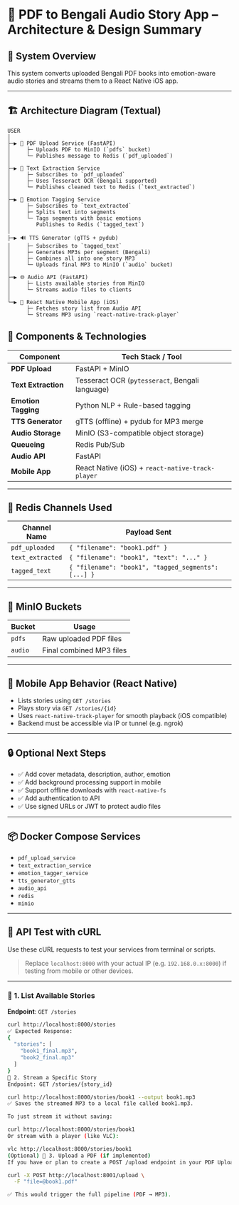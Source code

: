 # 📖 PDF to Bengali Audio Story App – Architecture & Design Summary

## 🧩 System Overview

This system converts uploaded Bengali PDF books into emotion-aware audio stories and streams them to a React Native iOS app.

---

## 🏗️ Architecture Diagram (Textual)

```text
USER
│
├─▶ 📄 PDF Upload Service (FastAPI)
│     ├─ Uploads PDF to MinIO (`pdfs` bucket)
│     └─ Publishes message to Redis (`pdf_uploaded`)
│
├─▶ 🧠 Text Extraction Service
│     ├─ Subscribes to `pdf_uploaded`
│     ├─ Uses Tesseract OCR (Bengali supported)
│     └─ Publishes cleaned text to Redis (`text_extracted`)
│
├─▶ 🧠 Emotion Tagging Service
│     ├─ Subscribes to `text_extracted`
│     ├─ Splits text into segments
│     └─ Tags segments with basic emotions
│        Publishes to Redis (`tagged_text`)
│
├─▶ 🔊 TTS Generator (gTTS + pydub)
│     ├─ Subscribes to `tagged_text`
│     ├─ Generates MP3s per segment (Bengali)
│     ├─ Combines all into one story MP3
│     └─ Uploads final MP3 to MinIO (`audio` bucket)
│
├─▶ 🌐 Audio API (FastAPI)
│     ├─ Lists available stories from MinIO
│     └─ Streams audio files to clients
│
└─▶ 📱 React Native Mobile App (iOS)
      ├─ Fetches story list from Audio API
      └─ Streams MP3 using `react-native-track-player`
```

## 🧪 Components & Technologies

| Component             | Tech Stack / Tool                                |
|-----------------------|--------------------------------------------------|
| **PDF Upload**        | FastAPI + MinIO                                  |
| **Text Extraction**   | Tesseract OCR (`pytesseract`, Bengali language)  |
| **Emotion Tagging**   | Python NLP + Rule-based tagging                  |
| **TTS Generator**     | gTTS (offline) + pydub for MP3 merge             |
| **Audio Storage**     | MinIO (S3-compatible object storage)             |
| **Queueing**          | Redis Pub/Sub                                    |
| **Audio API**         | FastAPI                                          |
| **Mobile App**        | React Native (iOS) + `react-native-track-player` |

---

## 🔁 Redis Channels Used

| Channel Name      | Payload Sent                        |
|-------------------|-------------------------------------|
| `pdf_uploaded`    | `{ "filename": "book1.pdf" }`       |
| `text_extracted`  | `{ "filename": "book1", "text": "..." }` |
| `tagged_text`     | `{ "filename": "book1", "tagged_segments": [...] }` |

---

## 📂 MinIO Buckets

| Bucket     | Usage                     |
|------------|---------------------------|
| `pdfs`     | Raw uploaded PDF files    |
| `audio`    | Final combined MP3 files  |

---

## 📱 Mobile App Behavior (React Native)

- Lists stories using `GET /stories`
- Plays story via `GET /stories/{id}`
- Uses `react-native-track-player` for smooth playback (iOS compatible)
- Backend must be accessible via IP or tunnel (e.g. ngrok)

---

## 🔒 Optional Next Steps

- ✅ Add cover metadata, description, author, emotion
- ✅ Add background processing support in mobile
- ✅ Support offline downloads with `react-native-fs`
- ✅ Add authentication to API
- ✅ Use signed URLs or JWT to protect audio files

---

## 📦 Docker Compose Services

- `pdf_upload_service`
- `text_extraction_service`
- `emotion_tagger_service`
- `tts_generator_gtts`
- `audio_api`
- `redis`
- `minio`


---

## 🧪 API Test with cURL

Use these cURL requests to test your services from terminal or scripts.

> Replace `localhost:8000` with your actual IP (e.g. `192.168.0.x:8000`) if testing from mobile or other devices.

---

### 🔹 1. List Available Stories

**Endpoint**: `GET /stories`

```bash
curl http://localhost:8000/stories
✅ Expected Response:
{
  "stories": [
    "book1_final.mp3",
    "book2_final.mp3"
  ]
}
🔹 2. Stream a Specific Story
Endpoint: GET /stories/{story_id}

curl http://localhost:8000/stories/book1 --output book1.mp3
✅ Saves the streamed MP3 to a local file called book1.mp3.

To just stream it without saving:

curl http://localhost:8000/stories/book1
Or stream with a player (like VLC):

vlc http://localhost:8000/stories/book1
(Optional) 🔹 3. Upload a PDF (if implemented)
If you have or plan to create a POST /upload endpoint in your PDF Upload service:

curl -X POST http://localhost:8001/upload \
  -F "file=@book1.pdf"

✅ This would trigger the full pipeline (PDF → MP3).

```